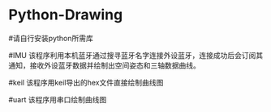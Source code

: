 # Python-Drawing
#请自行安装python所需库



#IMU
该程序利用本机蓝牙通过搜寻蓝牙名字连接外设蓝牙，连接成功后会订阅其通知，接收外设蓝牙数据并绘制出空间姿态和三轴数据曲线。

#keil
该程序用keil导出的hex文件直接绘制曲线图

#uart
该程序用串口绘制曲线图
